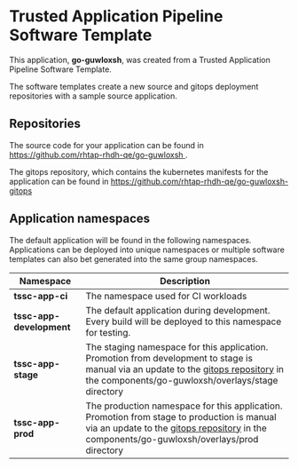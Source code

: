 # Trusted Application Pipeline Software Template

This application, **go-guwloxsh**, was created from a Trusted Application Pipeline Software Template.

The software templates create a new source and gitops deployment repositories with a sample source application. 

## Repositories

The source code for your application can be found in [https://github.com/rhtap-rhdh-qe/go-guwloxsh ](https://github.com/rhtap-rhdh-qe/go-guwloxsh ).
 
The gitops repository, which contains the kubernetes manifests for the application can be found in 
[https://github.com/rhtap-rhdh-qe/go-guwloxsh-gitops ](https://github.com/rhtap-rhdh-qe/go-guwloxsh-gitops ) 

## Application namespaces 

The default application will be found in the following namespaces. Applications can be deployed into unique namespaces or multiple software templates can also bet generated into the same group namespaces.  

|  Namespace   |  Description   |  
| -------- | -------- |
| **tssc-app-ci** | The namespace used for CI workloads |
| **tssc-app-development** | The default application during development. Every build will be deployed to this namespace for testing. |
| **tssc-app-stage** | The staging namespace for this application. Promotion from development to stage is manual via an update to the [gitops repository](https://github.com/rhtap-rhdh-qe/go-guwloxsh-gitops ) in the components/go-guwloxsh/overlays/stage directory |
| **tssc-app-prod** | The production namespace for this application. Promotion from stage to production is manual via an update to the [gitops repository](https://github.com/rhtap-rhdh-qe/go-guwloxsh-gitops ) in the components/go-guwloxsh/overlays/prod directory |